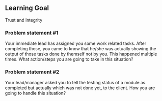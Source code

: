 ## Learning Goal
Trust and Integrity

### Problem statement #1
Your immediate lead has assigned you some work related tasks. After completing those, you came to know that he/she was actually showing the output of those tasks done by themself not by you. This happened multiple times. What action/steps you are going to take in this situation?

### Problem statement #2
Your lead/manager asked you to tell the testing status of a module as completed but actually which was not done yet, to the client. How you are going to handle this situation?
